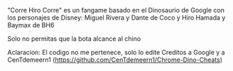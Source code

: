 "Corre Hiro Corre" es un fangame basado en el Dinosaurio de Google con los personajes de Disney: Miguel Rivera y Dante de Coco y Hiro Hamada y Baymax de BH6

Solo no permitas que la bota alcance al chino

Aclaracion: El codigo no me pertenece, solo lo edite
Creditos a Google y a CenTdemeern1 (https://github.com/CenTdemeern1/Chrome-Dino-Cheats)
